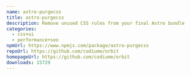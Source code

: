 ```yaml
---
name: astro-purgecss
title: astro-purgecss
description: Remove unused CSS rules from your final Astro bundle
categories:
  - css+ui
  - performance+seo
npmUrl: https://www.npmjs.com/package/astro-purgecss
repoUrl: https://github.com/codiume/orbit
homepageUrl: https://github.com/codiume/orbit
downloads: 15729
---
```

